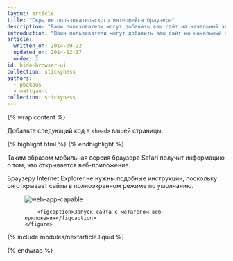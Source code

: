 ```yaml
---
layout: article
title: "Скрытие пользовательского интерфейса браузера"
description: "Ваши пользователи могут добавить ваш сайт на начальный экран без использования специального кода, однако рекомендуется, чтобы при запуске с начального экрана ваше веб-приложение отображалось без пользовательского интерфейса браузера (то есть в полноэкранном режиме)"
introduction: "Ваши пользователи могут добавить ваш сайт на начальный экран без использования специального кода, однако рекомендуется, чтобы при запуске с начального экрана ваше веб-приложение отображалось без пользовательского интерфейса браузера (то есть в полноэкранном режиме)"
article:
  written_on: 2014-09-22
  updated_on: 2014-12-17
  order: 2
id: hide-browser-ui
collection: stickyness
authors:
  - pbakaus
  - mattgaunt
collection: stickyness
---
```


{% wrap content %}

Добавьте следующий код в `<head>` вашей страницы:

{% highlight html %}
<meta name="apple-mobile-web-app-capable" content="yes">
{% endhighlight %}


Таким образом мобильная версия браузера Safari получит информацию о том, что открывается 
веб-приложение.

Браузеру Internet Explorer не нужны подобные инструкции, поскольку 
он открывает сайты в полноэкранном режиме по умолчанию.

<div class="clear g-wide--full">
    <figure class="fluid">
        <img src="images/web-app-capable.png" alt="web-app-capable">
        
        <figcaption>Запуск сайта с метатегом веб-приложения</figcaption>
    </figure>
</div>

<div class="clear"></div>

{% include modules/nextarticle.liquid %}

{% endwrap %}
